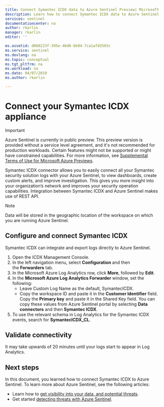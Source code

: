 ```yaml
---
title: Connect Symantec ICDX data to Azure Sentinel Preview| Microsoft Docs
description: Learn how to connect Symantec ICDX data to Azure Sentinel.
services: sentinel
documentationcenter: na
author: rkarlin
manager: rkarlin
editor: ''

ms.assetid: d068223f-395e-46d6-bb94-7ca1afd3503c
ms.service: sentinel
ms.devlang: na
ms.topic: conceptual
ms.tgt_pltfrm: na
ms.workload: na
ms.date: 04/07/2019
ms.author: rkarlin

---
```

# Connect your Symantec ICDX appliance 

> [!IMPORTANT]
> Azure Sentinel is currently in public preview.
> This preview version is provided without a service level agreement, and it's not recommended for production workloads. Certain features might not be supported or might have constrained capabilities. 
> For more information, see [Supplemental Terms of Use for Microsoft Azure Previews](https://azure.microsoft.com/support/legal/preview-supplemental-terms/).

Symantec ICDX connector allows you to easily connect all your Symantec security solution logs with your Azure Sentinel, to view dashboards, create custom alerts, and improve investigation. This gives you more insight into your organization’s network and improves your security operation capabilities. Integration between Symantec ICDX and Azure Sentinel makes use of REST API.


> [!NOTE]
> Data will be stored in the geographic location of the workspace on which you are running Azure Sentinel.

## Configure and connect Symantec ICDX 

Symantec ICDX can integrate and export logs directly to Azure Sentinel.

1. Open the ICDX Management Console.
2. In the left navigation menu, select **Configuration** and then the **Forwarders** tab.
3. In the Microsoft Azure Log Analytics row, click **More**, followed by **Edit**. 
4. In the **Microsoft Azure Log Analytics Forwarder** window, set the following:
    - Leave Custom Log Name as the default, SymantecICDX.
    - Copy the workspace ID and paste it in the **Customer Identifier** field. Copy the **Primary key** and paste it in the Shared Key field. You can copy these values from Azure Sentinel portal by selecting **Data connectors** and then **Symantec ICDX**.
6. To use the relevant schema in Log Analytics for the Symantec ICDX events, search for **SymantecICDX_CL**.


## Validate connectivity

It may take upwards of 20 minutes until your logs start to appear in Log Analytics. 



## Next steps
In this document, you learned how to connect Symantec ICDX to Azure Sentinel. To learn more about Azure Sentinel, see the following articles:
- Learn how to [get visibility into your data, and potential threats](quickstart-get-visibility.md).
- Get started [detecting threats with Azure Sentinel](tutorial-detect-threats.md).

